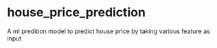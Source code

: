 # house_price_prediction
A ml predition model to predict house price by taking various feature as input
